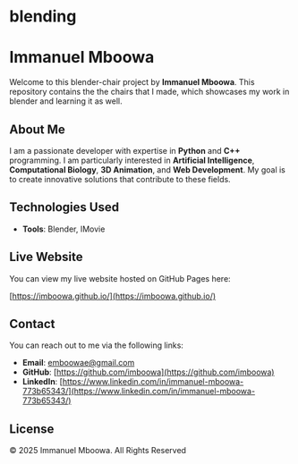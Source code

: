 # blending

# Immanuel Mboowa

Welcome to this blender-chair project by  **Immanuel Mboowa**. This repository contains the the chairs that I made, which showcases my work in blender and learning it as well.

## About Me

I am a passionate developer with expertise in **Python** and **C++** programming. I am particularly interested in **Artificial Intelligence**, **Computational Biology**, **3D Animation**, and **Web Development**. My goal is to create innovative solutions that contribute to these fields.

## Technologies Used

- **Tools**: Blender, IMovie

## Live Website

You can view my live website hosted on GitHub Pages here:

[https://imboowa.github.io/](https://imboowa.github.io/)

## Contact

You can reach out to me via the following links:

- **Email**: [emboowae@gmail.com](mailto:emboowae@gmail.com)
- **GitHub**: [https://github.com/imboowa](https://github.com/imboowa)
- **LinkedIn**: [https://www.linkedin.com/in/immanuel-mboowa-773b65343/](https://www.linkedin.com/in/immanuel-mboowa-773b65343/)

## License

© 2025 Immanuel Mboowa. All Rights Reserved

